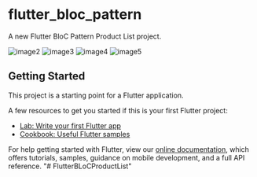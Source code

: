 # flutter_bloc_pattern

A new Flutter BloC Pattern Product List project.

![image2](https://raw.githubusercontent.com/FatihBaycu/FlutterBLoCProductList/main/assets/ss/ss2.png)
![image3](https://raw.githubusercontent.com/FatihBaycu/FlutterBLoCProductList/main/assets/ss/ss3.png)
![image4](https://raw.githubusercontent.com/FatihBaycu/FlutterBLoCProductList/main/assets/ss/ss4.png)
![image5](https://raw.githubusercontent.com/FatihBaycu/FlutterBLoCProductList/main/assets/ss/ss5.png)



## Getting Started

This project is a starting point for a Flutter application.

A few resources to get you started if this is your first Flutter project:

- [Lab: Write your first Flutter app](https://flutter.dev/docs/get-started/codelab)
- [Cookbook: Useful Flutter samples](https://flutter.dev/docs/cookbook)

For help getting started with Flutter, view our
[online documentation](https://flutter.dev/docs), which offers tutorials,
samples, guidance on mobile development, and a full API reference.
"# FlutterBLoCProductList" 

